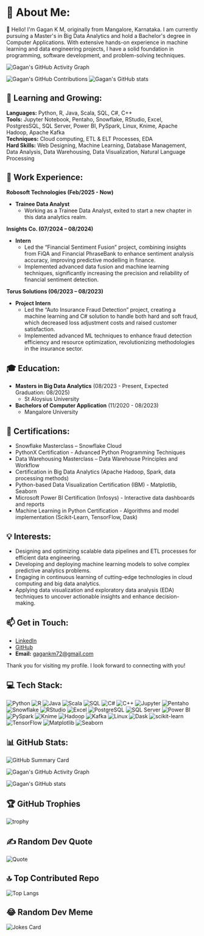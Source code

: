 # 💫 About Me:
👋 Hello! I'm Gagan K M, originally from Mangalore, Karnataka. I am currently pursuing a Master's in Big Data Analytics and hold a Bachelor's degree in Computer Applications. With extensive hands-on experience in machine learning and data engineering projects, I have a solid foundation in programming, software development, and problem-solving techniques.

![Gagan's GitHub Activity Graph](https://github-readme-activity-graph.vercel.app/graph?username=Gagan-KM&theme=github-dark&hide_border=true&area=true&custom_title=My%20GitHub%20Activity)

![Gagan's GitHub Contributions](https://github-readme-streak-stats.herokuapp.com/?user=Gagan-KM&theme=dark&hide_border=true)  ![Gagan's GitHub stats](https://github-readme-stats.vercel.app/api?username=Gagan-KM&show_icons=true&theme=radical)

## 🌱 Learning and Growing:
**Languages:** Python, R, Java, Scala, SQL, C#, C++  
**Tools:** Jupyter Notebook, Pentaho, Snowflake, RStudio, Excel, PostgresSQL, SQL Server, Power BI, PySpark, Linux, Knime, Apache Hadoop, Apache Kafka  
**Techniques:** Cloud computing, ETL & ELT Processes, EDA  
**Hard Skills:** Web Designing, Machine Learning, Database Management, Data Analysis, Data Warehousing, Data Visualization, Natural Language Processing  

## 💼 Work Experience:

**Robosoft Technologies (Feb/2025 - Now)**
- **Trainee Data Analyst**
  - Working as a Trainee Data Analyst, exited to start a new chapter in this data analytics realm.

**Insights Co. (07/2024 – 08/2024)**  
- **Intern**
  - Led the “Financial Sentiment Fusion” project, combining insights from FiQA and Financial PhraseBank to enhance sentiment analysis accuracy, improving predictive modelling in finance.
  - Implemented advanced data fusion and machine learning techniques, significantly increasing the precision and reliability of financial sentiment detection.

**Torus Solutions (06/2023 – 08/2023)**  
- **Project Intern**
  - Led the “Auto Insurance Fraud Detection” project, creating a machine learning and C# solution to handle both hard and soft fraud, which decreased loss adjustment costs and raised customer satisfaction.
  - Implemented advanced ML techniques to enhance fraud detection efficiency and resource optimization, revolutionizing methodologies in the insurance sector.

## 🎓 Education:
- **Masters in Big Data Analytics** (08/2023 - Present, Expected Graduation: 08/2025)  
  - St Aloysius University
- **Bachelors of Computer Application** (11/2020 - 08/2023)  
  - Mangalore University

## 📄 Certifications:
- Snowflake Masterclass – Snowflake Cloud
- PythonX Certification - Advanced Python Programming Techniques
- Data Warehousing Masterclass – Data Warehouse Principles and Workflow
- Certification in Big Data Analytics (Apache Hadoop, Spark, data processing methods)
- Python-based Data Visualization Certification (IBM) - Matplotlib, Seaborn
- Microsoft Power BI Certification (Infosys) - Interactive data dashboards and reports
- Machine Learning in Python Certification - Algorithms and model implementation (Scikit-Learn, TensorFlow, Dask)

## 💡 Interests:
- Designing and optimizing scalable data pipelines and ETL processes for efficient data engineering.
- Developing and deploying machine learning models to solve complex predictive analytics problems.
- Engaging in continuous learning of cutting-edge technologies in cloud computing and big data analytics.
- Applying data visualization and exploratory data analysis (EDA) techniques to uncover actionable insights and enhance decision-making.

## 📫 Get in Touch:

- [LinkedIn](https://www.linkedin.com/in/gagan-k-m-a0580b285)
- [GitHub](https://www.github.com/Gagan-KM)
- **Email:** gagankm72@gmail.com

Thank you for visiting my profile. I look forward to connecting with you!

## 💻 Tech Stack:
![Python](https://img.shields.io/badge/Python-%2314354C.svg?style=for-the-badge&logo=python&logoColor=white)
![R](https://img.shields.io/badge/R-%23276DC3.svg?style=for-the-badge&logo=r&logoColor=white)
![Java](https://img.shields.io/badge/Java-%23ED8B00.svg?style=for-the-badge&logo=java&logoColor=white)
![Scala](https://img.shields.io/badge/Scala-%23DC322F.svg?style=for-the-badge&logo=scala&logoColor=white)
![SQL](https://img.shields.io/badge/SQL-%230175C2.svg?style=for-the-badge&logo=sql&logoColor=white)
![C#](https://img.shields.io/badge/C%23-%23239120.svg?style=for-the-badge&logo=c-sharp&logoColor=white)
![C++](https://img.shields.io/badge/C++-%2300599C.svg?style=for-the-badge&logo=c%2B%2B&logoColor=white)
![Jupyter](https://img.shields.io/badge/Jupyter-%23F37626.svg?style=for-the-badge&logo=jupyter&logoColor=white)
![Pentaho](https://img.shields.io/badge/Pentaho-%234B8DB3.svg?style=for-the-badge&logo=pentaho&logoColor=white)
![Snowflake](https://img.shields.io/badge/Snowflake-%2300CFFF.svg?style=for-the-badge&logo=snowflake&logoColor=white)
![RStudio](https://img.shields.io/badge/RStudio-%23007ACC.svg?style=for-the-badge&logo=rstudio&logoColor=white)
![Excel](https://img.shields.io/badge/Excel-%23217346.svg?style=for-the-badge&logo=microsoft-excel&logoColor=white)
![PostgreSQL](https://img.shields.io/badge/PostgreSQL-%233C6AA0.svg?style=for-the-badge&logo=postgresql&logoColor=white)
![SQL Server](https://img.shields.io/badge/SQL%20Server-%23CC2927.svg?style=for-the-badge&logo=microsoft-sql-server&logoColor=white)
![Power BI](https://img.shields.io/badge/Power%20BI-%23F2C811.svg?style=for-the-badge&logo=power-bi&logoColor=black)
![PySpark](https://img.shields.io/badge/PySpark-%23E25A1C.svg?style=for-the-badge&logo=apache-spark&logoColor=white)
![Knime](https://img.shields.io/badge/Knime-%23FCC624.svg?style=for-the-badge&logo=knime&logoColor=black)
![Hadoop](https://img.shields.io/badge/Hadoop-%23007ACC.svg?style=for-the-badge&logo=apache-hadoop&logoColor=white)
![Kafka](https://img.shields.io/badge/Kafka-%2300796D.svg?style=for-the-badge&logo=apache-kafka&logoColor=white)
![Linux](https://img.shields.io/badge/Linux-%23FCC624.svg?style=for-the-badge&logo=linux&logoColor=black)
![Dask](https://img.shields.io/badge/Dask-%235976AB.svg?style=for-the-badge&logo=dask&logoColor=white)
![scikit-learn](https://img.shields.io/badge/scikit--learn-%23F7931E.svg?style=for-the-badge&logo=scikit-learn&logoColor=white)
![TensorFlow](https://img.shields.io/badge/TensorFlow-%23FF6F00.svg?style=for-the-badge&logo=tensorflow&logoColor=white)
![Matplotlib](https://img.shields.io/badge/Matplotlib-%2343B02A.svg?style=for-the-badge&logo=python&logoColor=white)
![Seaborn](https://img.shields.io/badge/Seaborn-%2343B02A.svg?style=for-the-badge&logo=python&logoColor=white)

## 📊 GitHub Stats:
![GitHub Summary Card](https://github-profile-summary-cards.vercel.app/api/cards/profile-details?username=Gagan-KM&theme=github_dark)

![Gagan's GitHub Activity Graph](https://github-readme-activity-graph.vercel.app/graph?username=Gagan-KM&theme=github-dark)

![Gagan's GitHub stats](https://github-readme-stats.vercel.app/api?username=Gagan-KM&show_icons=true&theme=radical)

## 🏆 GitHub Trophies
![trophy](https://github-profile-trophy.vercel.app/?username=Gagan-KM&theme=dracula)

## ✍️ Random Dev Quote
![Quote](https://quotes-github-readme.vercel.app/api?type=horizontal&theme=radical)

## 🔝 Top Contributed Repo
![Top Langs](https://github-readme-stats.vercel.app/api/top-langs/?username=Gagan-KM&theme=radical&layout=compact)

## 😂 Random Dev Meme
![Jokes Card](https://readme-jokes.vercel.app/api?theme=radical)
